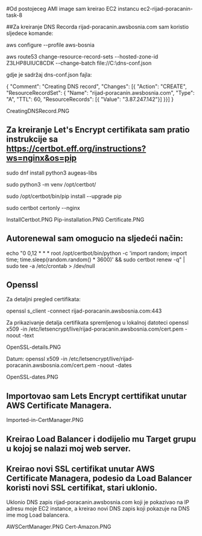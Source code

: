 #Od postojeceg AMI image sam kreirao EC2 instancu ec2-rijad-poracanin-task-8

##Za kreiranje DNS Recorda rijad-poracanin.awsbosnia.com sam koristio sljedece komande:

aws configure --profile aws-bosnia

aws route53 change-resource-record-sets --hosted-zone-id Z3LHP8UIUC8CDK --change-batch file://C:\dns-conf.json

gdje je sadržaj dns-conf.json fajla:

{
            "Comment": "Creating DNS record",
            "Changes": [{
            "Action": "CREATE",
                        "ResourceRecordSet": {
                                    "Name": "rijad-poracanin.awsbosnia.com",
                                    "Type": "A",
                                    "TTL": 60,
                                 "ResourceRecords": [{ "Value": "3.87.247.142"}]
}}]
}

CreatingDNSRecord.PNG

## Za kreiranje Let's Encrypt certifikata sam pratio instrukcije sa https://certbot.eff.org/instructions?ws=nginx&os=pip

sudo dnf install python3 augeas-libs

sudo python3 -m venv /opt/certbot/

sudo /opt/certbot/bin/pip install --upgrade pip

sudo certbot certonly --nginx

InstallCertbot.PNG
Pip-installation.PNG
Certificate.PNG


## Autorenewal sam omogucio na sljedeći način:

echo "0 0,12 * * * root /opt/certbot/bin/python -c 'import random; import time; time.sleep(random.random() * 3600)' && sudo certbot renew -q" | sudo tee -a /etc/crontab > /dev/null


## Openssl
Za detaljni pregled certifikata:

openssl s_client -connect rijad-poracanin.awsbosnia.com:443

Za prikazivanje detalja certifikata spremljenog u lokalnoj datoteci
openssl x509 -in /etc/letsencrypt/live/rijad-poracanin.awsbosnia.com/cert.pem -noout -text

OpenSSL-details.PNG

Datum:
openssl x509 -in /etc/letsencrypt/live/rijad-poracanin.awsbosnia.com/cert.pem -noout -dates

OpenSSL-dates.PNG

## Importovao sam Lets Encrypt certtifikat unutar AWS Certificate Managera.

Imported-in-CertManager.PNG

## Kreirao Load Balancer i dodijelio mu Target grupu u kojoj se nalazi moj web server.
## Kreirao novi SSL certifikat unutar AWS Certificate Managera, podesio da Load Balancer koristi novi SSL certifikat, stari uklonio.
Uklonio DNS zapis rijad-poracanin.awsbosnia.com koji je pokazivao na IP adresu moje EC2 instance, a kreirao novi DNS zapis koji pokazuje na DNS ime mog Load balancera.

AWSCertManager.PNG
Cert-Amazon.PNG